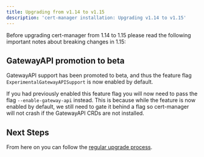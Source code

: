 ```yaml
---
title: Upgrading from v1.14 to v1.15
description: 'cert-manager installation: Upgrading v1.14 to v1.15'
---
```


Before upgrading cert-manager from 1.14 to 1.15 please read the following important notes about breaking changes in 1.15:

## GatewayAPI promotion to beta

GatewayAPI support has been promoted to beta, and thus the feature flag `ExperimentalGatewayAPISupport` is now enabled by default. 

If you had previously enabled this feature flag you will now need to pass the flag `--enable-gateway-api` instead. This is because while the feature is now enabled by default, we still need to gate it behind a flag so cert-manager will not crash if the GatewayAPI CRDs are not installed.

## Next Steps

From here on you can follow the [regular upgrade process](../../installation/upgrade.md).
